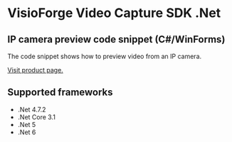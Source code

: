 ﻿# VisioForge Video Capture SDK .Net

## IP camera preview code snippet (C#/WinForms)

The code snippet shows how to preview video from an IP camera.

[Visit product page.](https://www.visioforge.com/video-capture-sdk-net)

## Supported frameworks

* .Net 4.7.2
* .Net Core 3.1
* .Net 5
* .Net 6